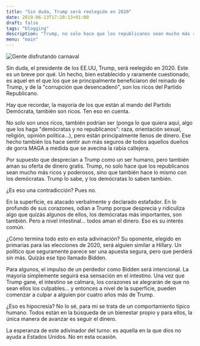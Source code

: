 ```yaml
---
title: "Sin duda, Trump será reelegido en 2020"
date: 2019-06-13T17:20:13+01:00
draft: false
tags: "blogging"
description: "Trump, no solo hace que los republicanos sean mucho más ricos y poderosos, sino que también hace lo mismo con los demócratas. Trump lo sabe, y los demócratas lo saben también."
menu: "main"
---
```

<img sizes="(max-width: 2960px) 100vw, 2960px" srcset="/es/text/trump-2020/fiestatrump_hibsnv_c_scale,w_300.jpg 300w, /es/text/trump-2020/fiestatrump_hibsnv_c_scale,w_1011.jpg 1011w, /es/text/trump-2020/fiestatrump_hibsnv_c_scale,w_1452.jpg 1452w, /es/text/trump-2020/fiestatrump_hibsnv_c_scale,w_1819.jpg 1819w, /es/text/trump-2020/fiestatrump_hibsnv_c_scale,w_2098.jpg 2098w, /es/text/trump-2020/fiestatrump_hibsnv_c_scale,w_2340.jpg 2340w, /es/text/trump-2020/fiestatrump_hibsnv_c_scale,w_2577.jpg 2577w, /es/text/trump-2020/fiestatrump_hibsnv_c_scale,w_2777.jpg 2777w, /es/text/trump-2020/fiestatrump_hibsnv_c_scale,w_2905.jpg 2905w, /es/text/trump-2020/fiestatrump_hibsnv_c_scale,w_2960.jpg 2960w" src="/es/text/trump-2020/fiestatrump_hibsnv_c_scale,w_2960.jpg" alt="Gente disfrutando carnaval">

Sin duda, el presidente de los EE.UU, Trump, será reelegido en 2020. Este es un breve por qué. Un hecho, bien establecido y raramente cuestionado, es aquel en el que los que se principalmente beneficiaron del reinado de Trump, y de la "corrupción que desencadenó", son los ricos del Partido Republicano.

Hay que recordar, la mayoría de los que están al mando del Partido Demócrata, también son ricos. Ten eso en cuenta.

No solo son unos ricos, también podrían ser (ponga lo que quiera aquí, algo que los haga "demócratas y no republicanos": raza, orientación sexual, religión, opinión política...), pero están principalmente llenos de dinero. Ese hecho también los hace sentir aun más seguros de todos aquellos dueños de gorra MAGA a medida que se avecina la rabia callejera.

Por supuesto que desprecian a Trump como un ser humano, pero también aman su oferta de dinero gratis. Trump, no solo hace que los republicanos sean mucho más ricos y poderosos, sino que también hace lo mismo con los demócratas. Trump lo sabe, y los demócratas lo saben también.

¿Es eso una contradicción? Pues no.

En la superficie, es atacado verbalmente y declarado estafador. En lo profundo de sus corazones, odian a Trump porque desprecia y ridiculiza algo que quizás algunos de ellos, los demócratas más importantes, son también. Pero a nivel intestinal... todos aman el dinero. Eso es su interés común.

¿Cómo termina todo esto en esta adivinación? Su oponente, elegido en primarias para las elecciones de 2020, será alguien similar a Hillary. Un político que seguramente parece ser una apuesta segura, pero que perderá sin más. Quizás ese tipo llamado Bidden. 

Para algunos, el impulso de un perdedor como Bidden será intencional. La mayoría simplemente seguirá esa sensación en el intestino. Una vez que Trump gane, el intestino se calmara, los corazones se alegrarán de que no sean ellos los culpables... y entonces a nivel de la superficie, pueden comenzar a culpar a alguien por cuatro años más de Trump.

¿Eso es hipocresía? No lo sé, para mí se trata de un comportamiento típico humano. Todos están en la búsqueda de un bienestar propio y para ellos, la única manera de avanzar es seguir el dinero.

La esperanza de este adivinador del turno: es aquella en la que dios no ayuda a Estados Unidos. No en esta ocasión.